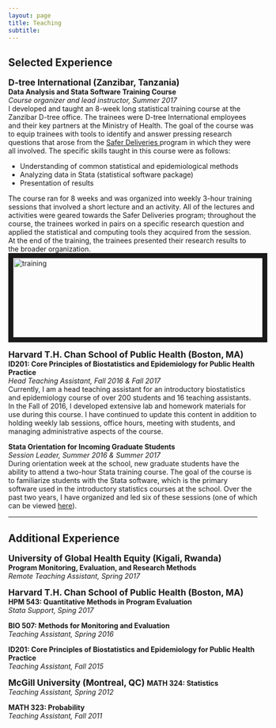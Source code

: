```yaml
---
layout: page
title: Teaching
subtitle: 
---
```


## Selected Experience

<strong style="font-size: 125%;"> D-tree International (Zanzibar, Tanzania) </strong>  
**Data Analysis and Stata Software Training Course**  
_Course organizer and lead instructor, Summer 2017_  
I developed and taught an 8-week long statistical training course at the Zanzibar D-tree office. The trainees were D-tree International employees and their key partners at the Ministry of Health. The goal of the course was to equip trainees with tools to identify and answer pressing research questions that arose from the <a href="http://www.d-tree.org/saving-lives/womens-lives/safer-deliveries/"> Safer Deliveries </a> program in which they were all involved. The specific skills taught in this course were as follows:  
* Understanding of common statistical and epidemiological methods  
* Analyzing data in Stata (statistical software package)  
* Presentation of results  

The course ran for 8 weeks and was organized into weekly 3-hour training sessions that involved a short lecture and an activity. All of the lectures and activities were geared towards the Safer Deliveries program; throughout the course, the trainees worked in pairs on a specific research question and applied the statistical and computing tools they acquired from the session. At the end of the training, the trainees presented their research results to the broader organization. 
<img src="https://isabelfulcher.github.io/img/training.png" align="middle"
alt="training" width="720" height="160" border="10" />

<strong style="font-size: 125%;"> Harvard T.H. Chan School of Public Health (Boston, MA) </strong>  
**ID201: Core Principles of Biostatistics and Epidemiology for Public Health Practice**  
_Head Teaching Assistant, Fall 2016 & Fall 2017_  
Currently, I am a head teaching assistant for an introductory biostatistics and epidemiology course of over 200 students and 16 teaching assistants. In the Fall of 2016, I developed extensive lab and homework materials for use during this course. I have continued to update this content in addition to holding weekly lab sessions, office hours, meeting with students, and managing administrative aspects of the course.

**Stata Orientation for Incoming Graduate Students**  
_Session Leader, Summer 2016 & Summer 2017_  
During orientation week at the school, new graduate students have the ability to attend a two-hour Stata training course. The goal of the course is to familiarize students with the Stata software, which is the primary software used in the introductory statistics courses at the school. Over the past two years, I have organized and led six of these sessions (one of which can be viewed <a href="https://mediasite.video.harvard.edu/Mediasite/Play/b3bd374f4b4845ad86c722c18254b39a1d"> here</a>). 


---

## Additional Experience

<strong style="font-size: 125%;"> University of Global Health Equity (Kigali, Rwanda) </strong>  
**Program Monitoring, Evaluation, and Research Methods**  
_Remote Teaching Assistant, Spring 2017_

<strong style="font-size: 125%;"> Harvard T.H. Chan School of Public Health (Boston, MA) </strong>  
**HPM 543: Quantitative Methods in Program Evaluation**  
_Stata Support, Sping 2017_

**BIO 507: Methods for Monitoring and Evaluation**  
_Teaching Assistant, Spring 2016_

**ID201: Core Principles of Biostatistics and Epidemiology for Public Health Practice**  
_Teaching Assistant, Fall 2015_


<strong style="font-size: 125%;"> McGill University (Montreal, QC) </strong> 
**MATH 324: Statistics**  
_Teaching Assistant, Spring 2012_

**MATH 323: Probability**  
_Teaching Assistant, Fall 2011_
